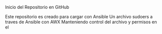 Inicio del Repositorio en GitHub

Este repositorio es creado para cargar con Ansible
Un archivo sudoers a traves de Ansible con AWX
Manteniendo control del archivo y permisos en el
